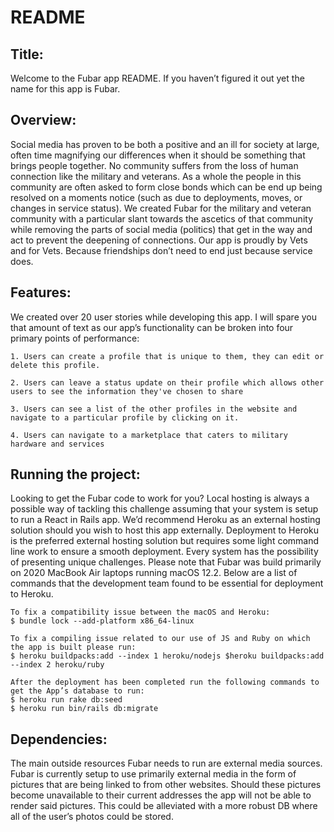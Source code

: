 # README

## Title:

Welcome to the Fubar app README. If you haven’t figured it out yet the name for this app is Fubar.

## Overview:

Social media has proven to be both a positive and an ill for society at large, often time magnifying our differences when it should be something that brings people together. No community suffers from the loss of human connection like the military and veterans. As a whole the people in this community are often asked to form close bonds which can be end up being resolved on a moments notice (such as due to deployments, moves, or changes in service status). We created Fubar for the military and veteran community with a particular slant towards the ascetics of that community while removing the parts of social media (politics) that get in the way and act to prevent the deepening of connections. Our app is proudly by Vets and for Vets. Because friendships don’t need to end just because service does.

## Features:

We created over 20 user stories while developing this app. I will spare you that amount of text as our app’s functionality can be broken into four primary points of performance:

    1. Users can create a profile that is unique to them, they can edit or delete this profile.

    2. Users can leave a status update on their profile which allows other users to see the information they've chosen to share

    3. Users can see a list of the other profiles in the website and navigate to a particular profile by clicking on it.

    4. Users can navigate to a marketplace that caters to military hardware and services

## Running the project:

Looking to get the Fubar code to work for you? Local hosting is always a possible way of tackling this challenge assuming that your system is setup to run a React in Rails app. We’d recommend Heroku as an external hosting solution should you wish to host this app externally. Deployment to Heroku is the preferred external hosting solution but requires some light command line work to ensure a smooth deployment. Every system has the possibility of presenting unique challenges. Please note that Fubar was build primarily on 2020 MacBook Air laptops running macOS 12.2. Below are a list of commands that the development team found to be essential for deployment to Heroku.

    To fix a compatibility issue between the macOS and Heroku:
    $ bundle lock --add-platform x86_64-linux

    To fix a compiling issue related to our use of JS and Ruby on which the app is built please run:
    $ heroku buildpacks:add --index 1 heroku/nodejs	$heroku buildpacks:add --index 2 heroku/ruby

    After the deployment has been completed run the following commands to get the App’s database to run:
    $ heroku run rake db:seed
    $ heroku run bin/rails db:migrate

## Dependencies:

The main outside resources Fubar needs to run are external media sources. Fubar is currently setup to use primarily external media in the form of pictures that are being linked to from other websites. Should these pictures become unavailable to their current addresses the app will not be able to render said pictures. This could be alleviated with a more robust DB where all of the user’s photos could be stored.
